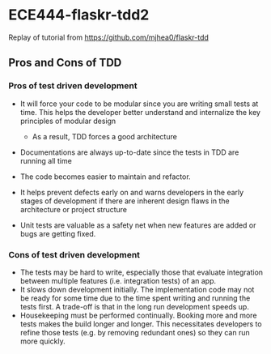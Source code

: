 # ECE444-flaskr-tdd2
Replay of tutorial from https://github.com/mjhea0/flaskr-tdd

## Pros and Cons of TDD

### Pros of test driven development

* It will force your code to be modular since you are writing small tests at time. This helps the developer better
understand and internalize the key principles of modular design

  * As a result, TDD forces a good architecture
  
* Documentations are always up-to-date since the tests in TDD are running all time
* The code becomes easier to maintain and refactor.
* It helps prevent defects early on and warns developers in the early stages of development if there are inherent design flaws
in the architecture or project structure
* Unit tests are valuable as a safety net when new features are added or bugs are getting fixed.

### Cons of test driven development

* The tests may be hard to write, especially those that evaluate integration between multiple features (i.e. integration tests) of an app.
* It slows down development initially. The implementation code may not be ready for some time due to the time
spent writing and running the tests first. A trade-off is that in the long run development speeds up.
* Housekeeping must be performed continually. Booking more and more tests makes the build longer and longer. This necessitates
developers to refine those tests (e.g. by removing redundant ones) so they can run more quickly.
